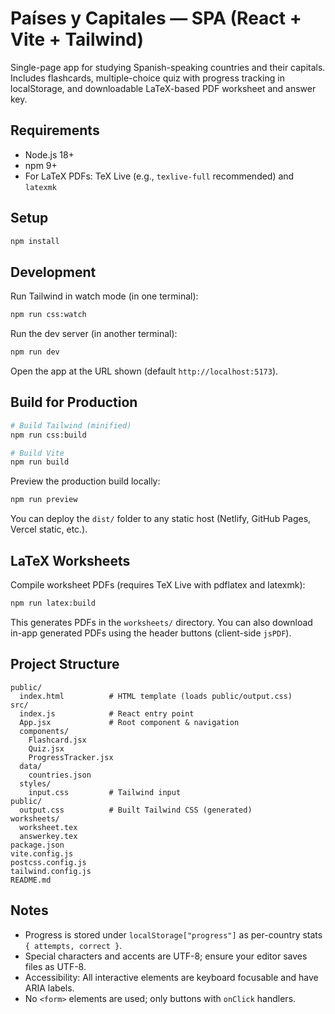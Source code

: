 # Países y Capitales — SPA (React + Vite + Tailwind)

Single-page app for studying Spanish-speaking countries and their capitals. Includes flashcards, multiple-choice quiz with progress tracking in localStorage, and downloadable LaTeX-based PDF worksheet and answer key.

## Requirements
- Node.js 18+
- npm 9+
- For LaTeX PDFs: TeX Live (e.g., `texlive-full` recommended) and `latexmk`

## Setup
```bash
npm install
```

## Development
Run Tailwind in watch mode (in one terminal):
```bash
npm run css:watch
```
Run the dev server (in another terminal):
```bash
npm run dev
```
Open the app at the URL shown (default `http://localhost:5173`).

## Build for Production
```bash
# Build Tailwind (minified)
npm run css:build

# Build Vite
npm run build
```
Preview the production build locally:
```bash
npm run preview
```

You can deploy the `dist/` folder to any static host (Netlify, GitHub Pages, Vercel static, etc.).

## LaTeX Worksheets
Compile worksheet PDFs (requires TeX Live with pdflatex and latexmk):
```bash
npm run latex:build
```
This generates PDFs in the `worksheets/` directory. You can also download in-app generated PDFs using the header buttons (client-side `jsPDF`).

## Project Structure
```
public/
  index.html          # HTML template (loads public/output.css)
src/
  index.js            # React entry point
  App.jsx             # Root component & navigation
  components/
    Flashcard.jsx
    Quiz.jsx
    ProgressTracker.jsx
  data/
    countries.json
  styles/
    input.css         # Tailwind input
public/
  output.css          # Built Tailwind CSS (generated)
worksheets/
  worksheet.tex
  answerkey.tex
package.json
vite.config.js
postcss.config.js
tailwind.config.js
README.md
```

## Notes
- Progress is stored under `localStorage["progress"]` as per-country stats `{ attempts, correct }`.
- Special characters and accents are UTF-8; ensure your editor saves files as UTF-8.
- Accessibility: All interactive elements are keyboard focusable and have ARIA labels.
- No `<form>` elements are used; only buttons with `onClick` handlers. 